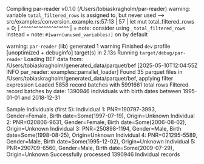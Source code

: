 Compiling par-reader v0.1.0 (/Users/tobiaskragholm/par-reader)
warning: variable `total_filtered_rows` is assigned to, but never used
--> src/examples/conversion_example.rs:57:13
|
57 | let mut total_filtered_rows = 0;
| ^^^^^^^^^^^^^^^^^^^
|
= note: consider using `_total_filtered_rows` instead
= note: `#[warn(unused_variables)]` on by default

warning: `par-reader` (lib) generated 1 warning
Finished `dev` profile [unoptimized + debuginfo] target(s) in 2.13s
Running `target/debug/par-reader`
Loading BEF data from: /Users/tobiaskragholm/generated_data/parquet/bef
[2025-05-10T12:04:55Z INFO par_reader::examples::parrallel_loader] Found 35 parquet files in /Users/tobiaskragholm/generated_data/parquet/bef, applying filter expression
Loaded 5858 record batches with 5991661 total rows
Filtered record batches by date: 1390946 individuals with birth dates between 1995-01-01 and 2018-12-31

Sample Individuals (first 5):
Individual 1: PNR=190797-3993, Gender=Female, Birth date=Some(1997-07-19), Origin=Unknown
Individual 2: PNR=020806-9631, Gender=Female, Birth date=Some(2006-08-02), Origin=Unknown
Individual 3: PNR=250898-1194, Gender=Male, Birth date=Some(1998-08-25), Origin=Unknown
Individual 4: PNR=021295-5589, Gender=Male, Birth date=Some(1995-12-02), Origin=Unknown
Individual 5: PNR=290709-6560, Gender=Male, Birth date=Some(2009-07-29), Origin=Unknown
Successfully processed 1390946 Individual records
